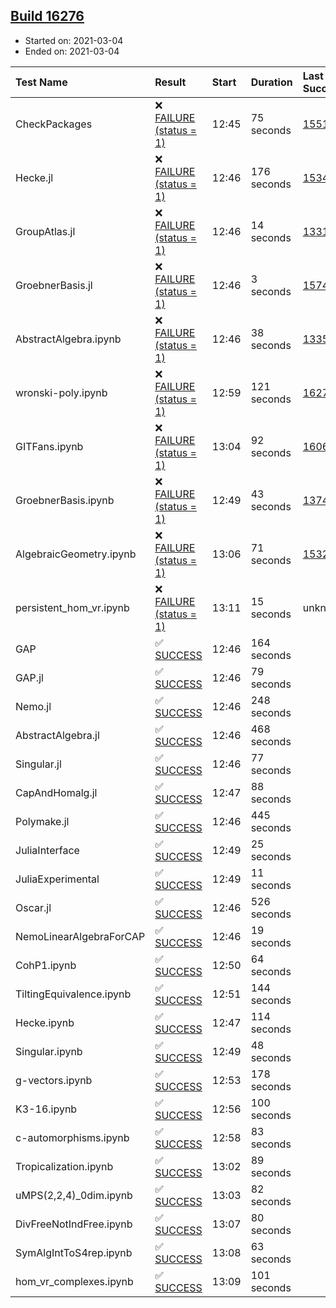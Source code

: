 ## [Build 16276](https://oscarci.mathematik.uni-kl.de/job/oscar/16276/)

* Started on: 2021-03-04
* Ended on: 2021-03-04

| Test Name    | Result | Start | Duration | Last Success | First Failure |
|:-------------|:-------|:------|:---------|:-------------|:--------------|
| CheckPackages | ❌ [FAILURE (status = 1)](https://oscarci.mathematik.uni-kl.de/job/oscar/16276/artifact/logs/build-16276/CheckPackages.log) | 12:45 | 75 seconds | [15514](https://oscarci.mathematik.uni-kl.de/job/oscar/15514/) | [15515](https://oscarci.mathematik.uni-kl.de/job/oscar/15515/) |
| Hecke.jl | ❌ [FAILURE (status = 1)](https://oscarci.mathematik.uni-kl.de/job/oscar/16276/artifact/logs/build-16276/Hecke.jl.log) | 12:46 | 176 seconds | [15344](https://oscarci.mathematik.uni-kl.de/job/oscar/15344/) | [15348](https://oscarci.mathematik.uni-kl.de/job/oscar/15348/) |
| GroupAtlas.jl | ❌ [FAILURE (status = 1)](https://oscarci.mathematik.uni-kl.de/job/oscar/16276/artifact/logs/build-16276/GroupAtlas.jl.log) | 12:46 | 14 seconds | [13311](https://oscarci.mathematik.uni-kl.de/job/oscar/13311/) | [13312](https://oscarci.mathematik.uni-kl.de/job/oscar/13312/) |
| GroebnerBasis.jl | ❌ [FAILURE (status = 1)](https://oscarci.mathematik.uni-kl.de/job/oscar/16276/artifact/logs/build-16276/GroebnerBasis.jl.log) | 12:46 | 3 seconds | [15745](https://oscarci.mathematik.uni-kl.de/job/oscar/15745/) | [15746](https://oscarci.mathematik.uni-kl.de/job/oscar/15746/) |
| AbstractAlgebra.ipynb | ❌ [FAILURE (status = 1)](https://oscarci.mathematik.uni-kl.de/job/oscar/16276/artifact/logs/build-16276/AbstractAlgebra.ipynb.log) | 12:46 | 38 seconds | [13355](https://oscarci.mathematik.uni-kl.de/job/oscar/13355/) | [13356](https://oscarci.mathematik.uni-kl.de/job/oscar/13356/) |
| wronski-poly.ipynb | ❌ [FAILURE (status = 1)](https://oscarci.mathematik.uni-kl.de/job/oscar/16276/artifact/logs/build-16276/wronski-poly.ipynb.log) | 12:59 | 121 seconds | [16270](https://oscarci.mathematik.uni-kl.de/job/oscar/16270/) | [16271](https://oscarci.mathematik.uni-kl.de/job/oscar/16271/) |
| GITFans.ipynb | ❌ [FAILURE (status = 1)](https://oscarci.mathematik.uni-kl.de/job/oscar/16276/artifact/logs/build-16276/GITFans.ipynb.log) | 13:04 | 92 seconds | [16068](https://oscarci.mathematik.uni-kl.de/job/oscar/16068/) | [16069](https://oscarci.mathematik.uni-kl.de/job/oscar/16069/) |
| GroebnerBasis.ipynb | ❌ [FAILURE (status = 1)](https://oscarci.mathematik.uni-kl.de/job/oscar/16276/artifact/logs/build-16276/GroebnerBasis.ipynb.log) | 12:49 | 43 seconds | [13748](https://oscarci.mathematik.uni-kl.de/job/oscar/13748/) | [13749](https://oscarci.mathematik.uni-kl.de/job/oscar/13749/) |
| AlgebraicGeometry.ipynb | ❌ [FAILURE (status = 1)](https://oscarci.mathematik.uni-kl.de/job/oscar/16276/artifact/logs/build-16276/AlgebraicGeometry.ipynb.log) | 13:06 | 71 seconds | [15322](https://oscarci.mathematik.uni-kl.de/job/oscar/15322/) | [15323](https://oscarci.mathematik.uni-kl.de/job/oscar/15323/) |
| persistent_hom_vr.ipynb | ❌ [FAILURE (status = 1)](https://oscarci.mathematik.uni-kl.de/job/oscar/16276/artifact/logs/build-16276/persistent_hom_vr.ipynb.log) | 13:11 | 15 seconds | unknown | unknown |
| GAP | ✅ [SUCCESS](https://oscarci.mathematik.uni-kl.de/job/oscar/16276/artifact/logs/build-16276/GAP.log) | 12:46 | 164 seconds |  |  |
| GAP.jl | ✅ [SUCCESS](https://oscarci.mathematik.uni-kl.de/job/oscar/16276/artifact/logs/build-16276/GAP.jl.log) | 12:46 | 79 seconds |  |  |
| Nemo.jl | ✅ [SUCCESS](https://oscarci.mathematik.uni-kl.de/job/oscar/16276/artifact/logs/build-16276/Nemo.jl.log) | 12:46 | 248 seconds |  |  |
| AbstractAlgebra.jl | ✅ [SUCCESS](https://oscarci.mathematik.uni-kl.de/job/oscar/16276/artifact/logs/build-16276/AbstractAlgebra.jl.log) | 12:46 | 468 seconds |  |  |
| Singular.jl | ✅ [SUCCESS](https://oscarci.mathematik.uni-kl.de/job/oscar/16276/artifact/logs/build-16276/Singular.jl.log) | 12:46 | 77 seconds |  |  |
| CapAndHomalg.jl | ✅ [SUCCESS](https://oscarci.mathematik.uni-kl.de/job/oscar/16276/artifact/logs/build-16276/CapAndHomalg.jl.log) | 12:47 | 88 seconds |  |  |
| Polymake.jl | ✅ [SUCCESS](https://oscarci.mathematik.uni-kl.de/job/oscar/16276/artifact/logs/build-16276/Polymake.jl.log) | 12:46 | 445 seconds |  |  |
| JuliaInterface | ✅ [SUCCESS](https://oscarci.mathematik.uni-kl.de/job/oscar/16276/artifact/logs/build-16276/JuliaInterface.log) | 12:49 | 25 seconds |  |  |
| JuliaExperimental | ✅ [SUCCESS](https://oscarci.mathematik.uni-kl.de/job/oscar/16276/artifact/logs/build-16276/JuliaExperimental.log) | 12:49 | 11 seconds |  |  |
| Oscar.jl | ✅ [SUCCESS](https://oscarci.mathematik.uni-kl.de/job/oscar/16276/artifact/logs/build-16276/Oscar.jl.log) | 12:46 | 526 seconds |  |  |
| NemoLinearAlgebraForCAP | ✅ [SUCCESS](https://oscarci.mathematik.uni-kl.de/job/oscar/16276/artifact/logs/build-16276/NemoLinearAlgebraForCAP.log) | 12:46 | 19 seconds |  |  |
| CohP1.ipynb | ✅ [SUCCESS](https://oscarci.mathematik.uni-kl.de/job/oscar/16276/artifact/logs/build-16276/CohP1.ipynb.log) | 12:50 | 64 seconds |  |  |
| TiltingEquivalence.ipynb | ✅ [SUCCESS](https://oscarci.mathematik.uni-kl.de/job/oscar/16276/artifact/logs/build-16276/TiltingEquivalence.ipynb.log) | 12:51 | 144 seconds |  |  |
| Hecke.ipynb | ✅ [SUCCESS](https://oscarci.mathematik.uni-kl.de/job/oscar/16276/artifact/logs/build-16276/Hecke.ipynb.log) | 12:47 | 114 seconds |  |  |
| Singular.ipynb | ✅ [SUCCESS](https://oscarci.mathematik.uni-kl.de/job/oscar/16276/artifact/logs/build-16276/Singular.ipynb.log) | 12:49 | 48 seconds |  |  |
| g-vectors.ipynb | ✅ [SUCCESS](https://oscarci.mathematik.uni-kl.de/job/oscar/16276/artifact/logs/build-16276/g-vectors.ipynb.log) | 12:53 | 178 seconds |  |  |
| K3-16.ipynb | ✅ [SUCCESS](https://oscarci.mathematik.uni-kl.de/job/oscar/16276/artifact/logs/build-16276/K3-16.ipynb.log) | 12:56 | 100 seconds |  |  |
| c-automorphisms.ipynb | ✅ [SUCCESS](https://oscarci.mathematik.uni-kl.de/job/oscar/16276/artifact/logs/build-16276/c-automorphisms.ipynb.log) | 12:58 | 83 seconds |  |  |
| Tropicalization.ipynb | ✅ [SUCCESS](https://oscarci.mathematik.uni-kl.de/job/oscar/16276/artifact/logs/build-16276/Tropicalization.ipynb.log) | 13:02 | 89 seconds |  |  |
| uMPS(2,2,4)_0dim.ipynb | ✅ [SUCCESS](https://oscarci.mathematik.uni-kl.de/job/oscar/16276/artifact/logs/build-16276/uMPS-2-2-4-_0dim.ipynb.log) | 13:03 | 82 seconds |  |  |
| DivFreeNotIndFree.ipynb | ✅ [SUCCESS](https://oscarci.mathematik.uni-kl.de/job/oscar/16276/artifact/logs/build-16276/DivFreeNotIndFree.ipynb.log) | 13:07 | 80 seconds |  |  |
| SymAlgIntToS4rep.ipynb | ✅ [SUCCESS](https://oscarci.mathematik.uni-kl.de/job/oscar/16276/artifact/logs/build-16276/SymAlgIntToS4rep.ipynb.log) | 13:08 | 63 seconds |  |  |
| hom_vr_complexes.ipynb | ✅ [SUCCESS](https://oscarci.mathematik.uni-kl.de/job/oscar/16276/artifact/logs/build-16276/hom_vr_complexes.ipynb.log) | 13:09 | 101 seconds |  |  |
